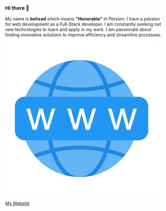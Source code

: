### Hi there 👋

My name is **behzad** which means **"Honorable"** <em>in Persian</em>. I have a passion for web development as a Full-Stack developer. I am constantly seeking out new technologies to learn and apply in my work. I am passionate about finding innovative solutions to improve efficiency and streamline processes.

![My pic](https://github.com/Behzad-Rajabalipour/Behzad-Rajabalipour/blob/main/Website.jpg)

[My Website](http://behzad-website.ca/)
<!--
